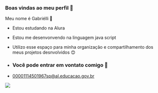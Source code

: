 ### Boas vindas ao meu perfil 💟

Meu nome é Gabriélli 🍒

- Estou estudando na Alura 
- Estou me desenvonvendo na linguagem java script 
- Utilizo esse espaço para minha organização e compartilhamento dos meus projetos desnvolvidos 😊

- ### Você pode entrar em vontato comigo 📧

- 00001114501967sp@al.educacao.gov.br

![](https://media1.tenor.com/m/cxS9KTSSN6AAAAAC/meowwah.gif)
